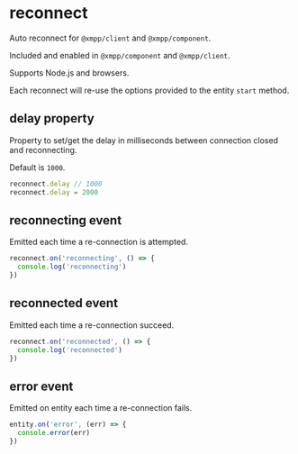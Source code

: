 # reconnect

Auto reconnect for `@xmpp/client` and `@xmpp/component`.

Included and enabled in `@xmpp/component` and `@xmpp/client`.

Supports Node.js and browsers.

Each reconnect will re-use the options provided to the entity `start` method.

## delay property

Property to set/get the delay in milliseconds between connection closed and
reconnecting.

Default is `1000`.

```js
reconnect.delay // 1000
reconnect.delay = 2000
```

## reconnecting event

Emitted each time a re-connection is attempted.

```js
reconnect.on('reconnecting', () => {
  console.log('reconnecting')
})
```

## reconnected event

Emitted each time a re-connection succeed.

```js
reconnect.on('reconnected', () => {
  console.log('reconnected')
})
```

## error event

Emitted on entity each time a re-connection fails.

```js
entity.on('error', (err) => {
  console.error(err)
})
```
